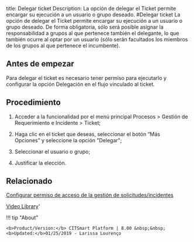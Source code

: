 title:  Delegar ticket 
Description: La opción de delegar el Ticket permite encargar su ejecución a un usuario o grupo deseado. 
#Delegar ticket
La opción de delegar el Ticket permite encargar su ejecución a un usuario o grupo deseado. De forma obligatoria, sólo será posible asignar la responsabilidad a grupos al que pertenece también el delegante, lo que también ocurre al optar por un usuario (sólo serán facultados los miembros de los grupos al que pertenece el incumbente).

Antes de empezar
----------------

Para delegar el ticket es necesario tener permiso para ejecutarlo y configurar
la opción Delegación en el flujo vinculado al ticket.

Procedimiento
-------------

1.  Acceder a la funcionalidad por el menú principal Procesos \> Gestión de
    Requerimiento e Incidente \> Ticket;

2.  Haga clic en el ticket que deseas, seleccionar el botón “Más
    Opciones” y seleccione la opción "Delegar";

3.  Seleccionar el usuario o grupo;

4.  Justificar la elección.

Relacionado
-----------

[Configurar permiso de acceso de la gestión de solicitudes/incidentes](/es-es/citsmart-platform-8/processes/tickets/configuration/configure-access-permission-ticket.html)

<i class='fa fa-youtube-play  fa-2x' style='color:#97ce17;vertical-align: middle;'> </i> [Video Library](https://www.youtube.com/playlist?list=PLB5qK2uzf2ROfIFL9F-3s-gomHNzudBEy)'

!!! tip "About"

    <b>Product/Version:</b> CITSmart Platform | 8.00 &nbsp;&nbsp;
    <b>Updated:</b>01/25/2019 - Larissa Lourenço
